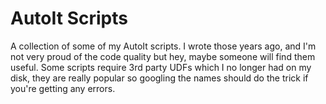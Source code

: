 # AutoIt Scripts

A collection of some of my AutoIt scripts.
I wrote those years ago, and I'm not very proud of the code quality but hey, maybe someone will find them useful.
Some scripts require 3rd party UDFs which I no longer had on my disk, they are really popular so googling the names should do the trick if you're getting any errors.

